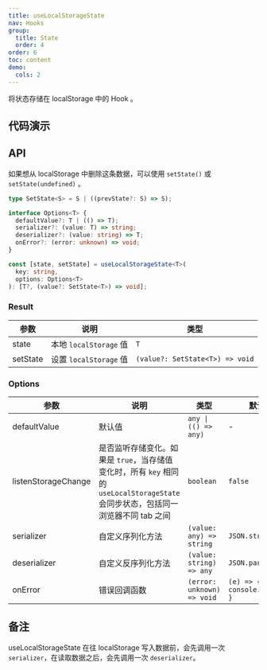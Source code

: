 ```yaml
---
title: useLocalStorageState
nav: Hooks
group:
  title: State
  order: 4
order: 6
toc: content
demo:
  cols: 2
---
```


将状态存储在 localStorage 中的 Hook 。

## 代码演示

<code src="./demo/demo1.tsx"></code>
<code src="./demo/demo2.tsx"></code>
<code src="./demo/demo3.tsx"></code>
<code src="./demo/demo4.tsx"></code>

## API

如果想从 localStorage 中删除这条数据，可以使用 `setState()` 或 `setState(undefined)` 。

```typescript
type SetState<S> = S | ((prevState?: S) => S);

interface Options<T> {
  defaultValue?: T | (() => T);
  serializer?: (value: T) => string;
  deserializer?: (value: string) => T;
  onError?: (error: unknown) => void;
}

const [state, setState] = useLocalStorageState<T>(
  key: string,
  options: Options<T>
): [T?, (value?: SetState<T>) => void];
```

### Result

| 参数     | 说明                   | 类型                            |
| -------- | ---------------------- | ------------------------------- |
| state    | 本地 `localStorage` 值 | `T`                             |
| setState | 设置 `localStorage` 值 | `(value?: SetState<T>) => void` |

### Options

| 参数                | 说明                                                                                                                              | 类型                       | 默认值                        |
| ------------------- | --------------------------------------------------------------------------------------------------------------------------------- | -------------------------- | ----------------------------- |
| defaultValue        | 默认值                                                                                                                            | `any \| (() => any)`       | -                             |
| listenStorageChange | 是否监听存储变化。如果是 `true`，当存储值变化时，所有 `key` 相同的 `useLocalStorageState` 会同步状态，包括同一浏览器不同 tab 之间 | `boolean`                  | `false`                       |
| serializer          | 自定义序列化方法                                                                                                                  | `(value: any) => string`   | `JSON.stringify`              |
| deserializer        | 自定义反序列化方法                                                                                                                | `(value: string) => any`   | `JSON.parse`                  |
| onError             | 错误回调函数                                                                                                                      | `(error: unknown) => void` | `(e) => { console.error(e) }` |

## 备注

useLocalStorageState 在往 localStorage 写入数据前，会先调用一次 `serializer`，在读取数据之后，会先调用一次 `deserializer`。
